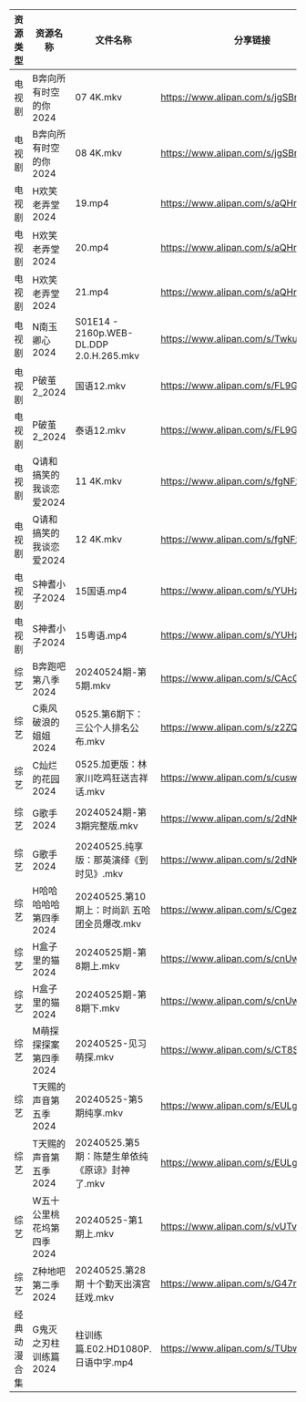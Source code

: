 | 资源类型   | 资源名称            | 文件名称                                    | 分享链接                                 | 更新时间                |
| ------ | --------------- | --------------------------------------- | ------------------------------------ | ------------------- |
| 电视剧    | B奔向所有时空的你2024   | 07 4K.mkv                               | https://www.alipan.com/s/jgSBmrur6EC | 2024-05-25 14:05:13 |
| 电视剧    | B奔向所有时空的你2024   | 08 4K.mkv                               | https://www.alipan.com/s/jgSBmrur6EC | 2024-05-25 14:05:12 |
| 电视剧    | H欢笑老弄堂2024      | 19.mp4                                  | https://www.alipan.com/s/aQHrpgJiHnZ | 2024-05-25 00:05:43 |
| 电视剧    | H欢笑老弄堂2024      | 20.mp4                                  | https://www.alipan.com/s/aQHrpgJiHnZ | 2024-05-25 00:05:42 |
| 电视剧    | H欢笑老弄堂2024      | 21.mp4                                  | https://www.alipan.com/s/aQHrpgJiHnZ | 2024-05-25 00:05:42 |
| 电视剧    | N南玉卿心2024       | S01E14 - 2160p.WEB-DL.DDP 2.0.H.265.mkv | https://www.alipan.com/s/TwkuXQKfGqm | 2024-05-25 14:07:11 |
| 电视剧    | P破茧2_2024       | 国语12.mkv                                | https://www.alipan.com/s/FL9GZXhVoDa | 2024-05-25 14:08:12 |
| 电视剧    | P破茧2_2024       | 泰语12.mkv                                | https://www.alipan.com/s/FL9GZXhVoDa | 2024-05-25 14:08:12 |
| 电视剧    | Q请和搞笑的我谈恋爱2024  | 11 4K.mkv                               | https://www.alipan.com/s/fgNFxqmShaR | 2024-05-25 14:08:22 |
| 电视剧    | Q请和搞笑的我谈恋爱2024  | 12 4K.mkv                               | https://www.alipan.com/s/fgNFxqmShaR | 2024-05-25 14:08:22 |
| 电视剧    | S神耆小子2024       | 15国语.mp4                                | https://www.alipan.com/s/YUHzska9nMA | 2024-05-25 00:07:30 |
| 电视剧    | S神耆小子2024       | 15粤语.mp4                                | https://www.alipan.com/s/YUHzska9nMA | 2024-05-25 00:07:30 |
| 综艺     | B奔跑吧第八季2024     | 20240524期-第5期.mkv                       | https://www.alipan.com/s/CAcGkk8vZXT | 2024-05-25 00:09:01 |
| 综艺     | C乘风破浪的姐姐2024    | 0525.第6期下：三公个人排名公布.mkv                  | https://www.alipan.com/s/z2ZQFhKX5nR | 2024-05-25 14:09:57 |
| 综艺     | C灿烂的花园2024      | 0525.加更版：林家川吃鸡狂送吉祥话.mkv                 | https://www.alipan.com/s/cusw5oJaLFV | 2024-05-25 14:10:03 |
| 综艺     | G歌手2024         | 20240524期-第3期完整版.mkv                    | https://www.alipan.com/s/2dNKCR1mK3D | 2024-05-25 00:09:39 |
| 综艺     | G歌手2024         | 20240525.纯享版：那英演绎《到时见》.mkv              | https://www.alipan.com/s/2dNKCR1mK3D | 2024-05-25 14:10:10 |
| 综艺     | H哈哈哈哈哈第四季2024   | 20240525.第10期上：时尚趴 五哈团全员爆改.mkv          | https://www.alipan.com/s/CgezbEPvmVp | 2024-05-25 14:10:13 |
| 综艺     | H盒子里的猫2024      | 20240525期-第8期上.mkv                      | https://www.alipan.com/s/cnUw8UeQ7bS | 2024-05-25 14:10:24 |
| 综艺     | H盒子里的猫2024      | 20240525期-第8期下.mkv                      | https://www.alipan.com/s/cnUw8UeQ7bS | 2024-05-25 14:10:23 |
| 综艺     | M萌探探探案第四季2024   | 20240525-见习萌探.mkv                       | https://www.alipan.com/s/CT8S7QehFWz | 2024-05-25 14:10:38 |
| 综艺     | T天赐的声音第五季2024   | 20240525-第5期纯享.mkv                      | https://www.alipan.com/s/EULgZTroyjo | 2024-05-25 14:11:17 |
| 综艺     | T天赐的声音第五季2024   | 20240525.第5期：陈楚生单依纯《原谅》封神了.mkv          | https://www.alipan.com/s/EULgZTroyjo | 2024-05-25 14:11:16 |
| 综艺     | W五十公里桃花坞第四季2024 | 20240525-第1期上.mkv                       | https://www.alipan.com/s/vUTvQycFkAZ | 2024-05-25 14:11:19 |
| 综艺     | Z种地吧第二季2024     | 20240525.第28期 十个勤天出演宫廷戏.mkv             | https://www.alipan.com/s/G47r6Pn4GFV | 2024-05-25 14:11:51 |
| 经典动漫合集 | G鬼灭之刃柱训练篇2024   | 柱训练篇.E02.HD1080P.日语中字.mp4               | https://www.alipan.com/s/TUbwt4s24F2 | 2024-05-25 00:14:29 |
